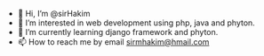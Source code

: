 - 👋 Hi, I’m @sirHakim
- 👀 I’m interested in web development using php, java and phyton.
- 🌱 I’m currently learning django framework and phyton.
- 📫 How to reach me by email sirmhakim@hmail.com

<!---
sirHakim/sirHakim is a ✨ special ✨ repository because its `README.md` (this file) appears on your GitHub profile.
You can click the Preview link to take a look at your changes.
--->
